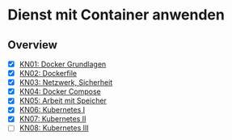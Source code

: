# Dienst mit Container anwenden

## Overview

- [X] [KN01: Docker Grundlagen](./KNs/01)
- [X] [KN02: Dockerfile](./KNs/02)
- [X] [KN03: Netzwerk, Sicherheit](./KNs/03)
- [X] [KN04: Docker Compose](./KNs/04)
- [X] [KN05: Arbeit mit Speicher](./KNs/05)
- [X] [KN06: Kubernetes I](./KNs/06)
- [X] [KN07: Kubernetes II](./KNs/07)
- [ ] [KN08: Kubernetes III](./KNs/08)
